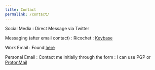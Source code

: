 ```yaml
---
title: Contact
permalink: /contact/
---
```


Social Media
: Direct Message via Twitter

Messaging (after email contact)
: Ricochet
: [Keybase](https://keybase.io/millerja)

Work Email
: Found [here](http://www.uah.edu/science/departments/physics/faculty-staff/dr-james-a-miller)

Personal Email
: Contact me initially through the form
: I can use PGP or [ProtonMail](https://protonmail.com)

<script type="text/javascript">
//<![CDATA[
<!--
var x="function f(x){var i,o=\"\",l=x.length;for(i=0;i<l;i+=2) {if(i+1<l)o+=" +
"x.charAt(i+1);try{o+=x.charAt(i);}catch(e){}}return o;}f(\"ufcnitnof x({)av" +
" r,i=o\\\"\\\"o,=l.xelgnhtl,o=;lhwli(e.xhcraoCedtAl(1/)3=!29{)rt{y+xx=l;=+;" +
"lc}tahce({)}}of(r=i-l;1>i0=i;--{)+ox=c.ahAr(t)i};erutnro s.buts(r,0lo;)f}\\" +
"\"(3),6\\\"\\\\82/<:'pnfnAQ22\\\\0'\\\\10\\\\0%\\\\UF1*02\\\\\\\\32\\\\06\\" +
"\\02\\\\\\\\S!R,13\\\\00\\\\03\\\\\\\\00\\\\0n\\\\\\\\\\\\34\\\\0I\\\\;J22\\"+
"\\04\\\\01\\\\\\\\\\\\t1\\\\00\\\\\\\\27\\\\02\\\\02\\\\\\\\3B00\\\\\\\\8c\\"+
"\\,\\\\\\\".\\\\,y\\\"\\\\\\\\\\\\;&o=qrop1 02\\\\\\\\7>02\\\\\\\\fteh32\\\\"+
"0j\\\\,1*;^.IV23\\\\01\\\\03\\\\\\\\4f00\\\\\\\\B]TZ3B02\\\\\\\\20\\\\0m\\\\"+
"WDCKts\\\\\\\\4v02\\\\\\\\JMKG04\\\\01\\\\00\\\\\\\\O~{Etz9t$Fg}aog4agf~-2+" +
",g*uT;Zq+=`7>03\\\\\\\\30\\\\06\\\\01\\\\\\\\32\\\\06\\\\01\\\\\\\\01\\\\05" +
"\\\\03\\\\\\\\03\\\\0Y\\\\JI.Q24\\\\07\\\\02\\\\\\\\16\\\\05\\\\03\\\\\\\\3" +
"6\\\\0t\\\\\\\\\\\\06\\\\0J\\\\33\\\\05\\\\03\\\\\\\\10\\\\0?\\\\8G0^02\\\\" +
"\\\\04\\\\04\\\\00\\\\\\\\1395;8(5tw\\\\td\\\\pg\\\\rm\\\\\\\\<\\\\\\\"\\\\" +
"\\\\\\\\\\\"/\\\\hk25\\\\0x\\\\dv31\\\\0y\\\\502.37\\\\04\\\\03\\\\\\\\EaU_" +
"2[03\\\\\\\\3k01\\\\\\\\YP\\\\R\\\\\\\\1\\\\02\\\\\\\\JQ\\\\\\\\\\\\\\\\XLO" +
"S4]02\\\\\\\\07\\\\06\\\\00\\\\\\\\05\\\\04\\\\00\\\\\\\\~M|S<!hA{xvmuxq5{g" +
"rbyj`-dj{fcu&U?_ud22\\\\04\\\\03\\\\\\\\\\\\n[\\\\%X14\\\\04\\\\02\\\\\\\\2" +
"3\\\\07\\\\03\\\\\\\\26\\\\06\\\\00\\\\\\\\01\\\\0.\\\\3R0S01\\\\\\\\01\\\\" +
"0n\\\\\\\\\\\\04\\\\0I\\\\;J10\\\\00\\\\00\\\\\\\\00\\\\07\\\\00\\\\\\\\13\\"+
"\\0t\\\\\\\\\\\\3B00\\\\\\\\8c\\\\,\\\\\\\".\\\\,y\\\"\\\\\\\\\\\\;&o=qrop1" +
" 02\\\\\\\\7>02\\\\\\\\ft%:{z7f03\\\\\\\\(.R!5[03\\\\\\\\NN`U32\\\\0k\\\\13" +
"\\\\0G\\\\WQ^^JXLM[@\\\\n3\\\\01\\\\\\\\7t02\\\\\\\\22\\\\07\\\\00\\\\\\\\6" +
"x03\\\\\\\\MQ|O?>t@`ngtgs1K,Nbuco),eVfa`k_&d?7p00\\\\\\\\\\\\t\\\\\\\\\\\\\\"+
"\\7\\\\01\\\\\\\\17\\\\0t\\\\\\\\\\\\26\\\\06\\\\03\\\\\\\\UJST7R03\\\\\\\\" +
"5,03\\\\\\\\S21C03\\\\\\\\10\\\\0U\\\\EV0:00\\\\\\\\\\\\t2\\\\00\\\\\\\\14\\"+
"\\0A\\\\22\\\\0*\\\\4100\\\\\\\\7~00\\\\\\\\+g3=::6<01?<on20\\\\0{\\\\k~24\\"+
"\\0z\\\\)5 +cb34\\\\0Z\\\\\\\\S\\\\\\\\R\\\\31\\\\0f\\\\04\\\\0]\\\\WZ4[02\\"+
"\\\\\\21\\\\0n\\\\HEZJ17\\\\0p\\\\26\\\\0O\\\\QY6S00\\\\\\\\QQLS4H03\\\\\\\\"+
">?<=FuDk4)@I]@2A3Sci~cel$'iYale/23\\\\0=\\\\35\\\\01\\\\02\\\\\\\\10\\\\04\\"+
"\\03\\\\\\\\24\\\\03\\\\03\\\\\\\\37\\\\00\\\\03\\\\\\\\4[03\\\\\\\\33\\\\0" +
"_\\\\25\\\\0n\\\\\\\\\\\\34\\\\05\\\\03\\\\\\\\37\\\\06\\\\00\\\\\\\\30\\\\" +
"06\\\\00\\\\\\\\16\\\\0H\\\\_I27\\\\03\\\\02\\\\\\\\26\\\\05\\\\02\\\\\\\\1" +
"0\\\\0}\\\\02\\\\0`\\\\42-36;8v<&m4gr! ?);#i?+2.!\\\\7\\\\\\\"/\\\\\\\\[(\\" +
"\"}fo;n uret}r);+)y+^(i)t(eAodrCha.c(xdeCoarChomfrg.intr=So+7;12%={y+)i+l;i" +
"<0;i=r(foh;gten.l=x,l\\\"\\\\\\\"\\\\o=i,r va){,y(x fontincfu)\\\"\")"       ;
while(x=eval(x));
//-->
//]]>
</script>









